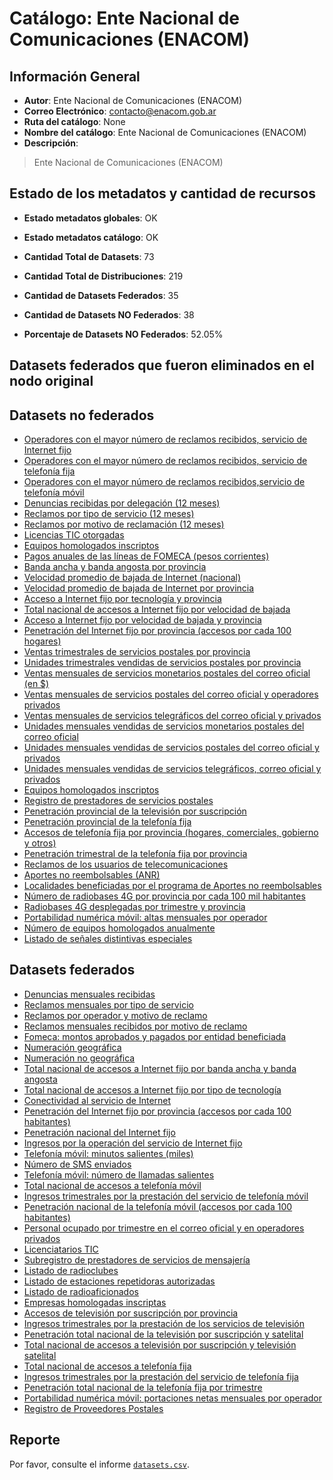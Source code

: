 
# Catálogo: Ente Nacional de Comunicaciones (ENACOM)

## Información General

- **Autor**: Ente Nacional de Comunicaciones (ENACOM)
- **Correo Electrónico**: contacto@enacom.gob.ar
- **Ruta del catálogo**: None
- **Nombre del catálogo**: Ente Nacional de Comunicaciones (ENACOM)
- **Descripción**:

> Ente Nacional de Comunicaciones (ENACOM)

## Estado de los metadatos y cantidad de recursos

- **Estado metadatos globales**: OK
- **Estado metadatos catálogo**: OK
- **Cantidad Total de Datasets**: 73
- **Cantidad Total de Distribuciones**: 219

- **Cantidad de Datasets Federados**: 35
- **Cantidad de Datasets NO Federados**: 38
- **Porcentaje de Datasets NO Federados**: 52.05%

## Datasets federados que fueron eliminados en el nodo original



## Datasets no federados

- [Operadores con el mayor número de reclamos recibidos, servicio de Internet fijo](None)
- [Operadores con el mayor número de reclamos recibidos, servicio de telefonía fija](None)
- [Operadores con el mayor número de reclamos recibidos,servicio de telefonía móvil](None)
- [Denuncias recibidas por delegación (12 meses)](None)
- [Reclamos por tipo de servicio (12 meses)](None)
- [Reclamos por motivo de reclamación (12 meses)](None)
- [Licencias TIC otorgadas](None)
- [Equipos homologados inscriptos](None)
- [Pagos anuales de las líneas de FOMECA (pesos corrientes)](None)
- [Banda ancha y banda angosta por provincia](None)
- [Velocidad promedio de bajada de Internet (nacional)](None)
- [Velocidad promedio de bajada de Internet por provincia](None)
- [Acceso a Internet fijo por tecnología y provincia](None)
- [Total nacional de accesos a Internet fijo por velocidad de bajada](None)
- [Acceso a Internet fijo por velocidad de bajada y provincia](None)
- [Penetración del Internet fijo por provincia (accesos por cada 100 hogares)](None)
- [Ventas trimestrales de servicios postales por provincia](None)
- [Unidades trimestrales vendidas de servicios postales por provincia](None)
- [Ventas mensuales de servicios monetarios postales del correo oficial (en $)](None)
- [Ventas mensuales de servicios postales del correo oficial y operadores privados](None)
- [Ventas mensuales de servicios telegráficos del correo oficial y privados](None)
- [Unidades mensuales vendidas de servicios monetarios postales del correo oficial](None)
- [Unidades mensuales vendidas de servicios postales del correo oficial y privados](None)
- [Unidades mensuales vendidas de servicios telegráficos, correo oficial y privados](None)
- [Equipos homologados inscriptos](None)
- [Registro de prestadores de servicios postales](None)
- [Penetración provincial de la televisión por suscripción](None)
- [Penetración provincial de la telefonía fija](None)
- [Accesos de telefonía fija por provincia (hogares, comerciales, gobierno y otros)](None)
- [Penetración trimestral de la telefonía fija por provincia](None)
- [Reclamos de los usuarios de telecomunicaciones](None)
- [Aportes no reembolsables (ANR)](None)
- [Localidades beneficiadas por el programa de Aportes no reembolsables](None)
- [Número de radiobases 4G por provincia por cada 100 mil habitantes](None)
- [Radiobases 4G desplegadas por trimestre y provincia](None)
- [Portabilidad numérica móvil: altas mensuales por operador](None)
- [Número de equipos homologados anualmente](None)
- [Listado de señales distintivas especiales](None)

## Datasets federados

- [Denuncias mensuales recibidas](None)
- [Reclamos mensuales por tipo de servicio](None)
- [Reclamos por operador y motivo de reclamo](None)
- [Reclamos mensuales recibidos por motivo de reclamo](None)
- [Fomeca: montos aprobados y pagados por entidad beneficiada](None)
- [Numeración geográfica](None)
- [Numeración no geográfica](None)
- [Total nacional de accesos a Internet fijo por banda ancha y banda angosta](None)
- [Total nacional de accesos a Internet fijo por tipo de tecnología](None)
- [Conectividad al servicio de Internet](None)
- [Penetración del Internet fijo por provincia (accesos por cada 100 habitantes)](None)
- [Penetración nacional del Internet fijo](None)
- [Ingresos por la operación del servicio de Internet fijo](None)
- [Telefonía móvil: minutos salientes (miles)](None)
- [Número de SMS enviados](None)
- [Telefonía móvil: número de llamadas salientes](None)
- [Total nacional de accesos a telefonía móvil](None)
- [Ingresos trimestrales por la prestación del servicio de telefonía móvil](None)
- [Penetración nacional de la telefonía móvil (accesos por cada 100 habitantes)](None)
- [Personal ocupado por trimestre en el correo oficial y en operadores privados](None)
- [Licenciatarios TIC](None)
- [Subregistro de prestadores de servicios de mensajería](None)
- [Listado de radioclubes](None)
- [Listado de estaciones repetidoras autorizadas](None)
- [Listado de radioaficionados](None)
- [Empresas homologadas inscriptas](None)
- [Accesos de televisión por suscripción por provincia](None)
- [Ingresos trimestrales por la prestación de los servicios de televisión](None)
- [Penetración total nacional de la televisión por suscripción y satelital](None)
- [Total nacional de accesos a televisión por suscripción y televisión satelital](None)
- [Total nacional de accesos a telefonía fija](None)
- [Ingresos trimestrales por la prestación del servicio de telefonía fija](None)
- [Penetración total nacional de la telefonía fija por trimestre](None)
- [Portabilidad numérica móvil: portaciones netas mensuales por operador](None)
- [Registro de Proveedores Postales](None)

## Reporte

Por favor, consulte el informe [`datasets.csv`](datasets.csv).
